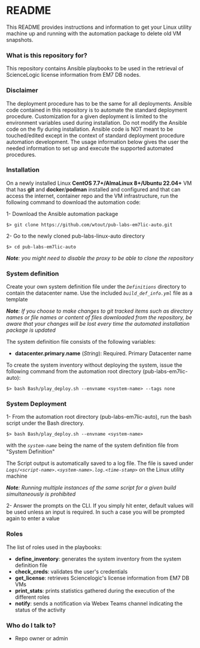 # README #

This README provides instructions and information to get your Linux utility machine up and running with the automation package to delete old VM snapshots.


### What is this repository for? ###

This repository contains Ansible playbooks to be used in the retrieval of ScienceLogic license information from EM7 DB nodes.


### Disclaimer ###

The deployment procedure has to be the same for all deployments. Ansible code contained in this repository is to automate the standard deployment procedure. Customization for a given deployment is limited to the environment variables used during installation. Do not modify the Ansible code on the fly during installation. Ansible code is NOT meant to be touched/edited except in the context of standard deployment procedure automation development. The usage information below gives the user the needed information to set up and execute the supported automated procedures.


### Installation ###

On a newly installed Linux **CentOS 7.7+/AlmaLinux 8+/Ubuntu 22.04+** VM that has **git** and **docker**/**podman** installed and configured and that can access the internet, container repo and the VM infrastructure, run the following command to download the automation code:

1- Download the Ansible automation package

    $> git clone https://github.com/wtout/pub-labs-em7lic-auto.git

2- Go to the newly cloned pub-labs-linux-auto directory

    $> cd pub-labs-em7lic-auto

***Note**: you might need to disable the proxy to be able to clone the repository*


### System definition ###

Create your own system definition file under the _``Definitions``_ directory to contain the datacenter name. Use the included _``build_def_info.yml``_ file as a template

***Note**: If you choose to make changes to git tracked items such as directory names or file names or content of files downloaded from the repository, be aware that your changes will be lost every time the automated installation package is updated*

The system definition file consists of the following variables:

  - **datacenter.primary.name** (_String_): Required. Primary Datacenter name

To create the system inventory without deploying the system, issue the following command from the automation root directory (pub-labs-em7lic-auto):

    $> bash Bash/play_deploy.sh --envname <system-name> --tags none


### System Deployment ###

1- From the automation root directory (pub-labs-em7lic-auto), run the bash script under the Bash directory.

    $> bash Bash/play_deploy.sh --envname <system-name>

with the _``system-name``_ being the name of the system definition file from "System Definition"

The Script output is automatically saved to a log file. The file is saved under _``Logs/<script-name>.<system-name>.log.<time-stamp>``_ on the Linux utility machine

***Note**: Running multiple instances of the same script for a given build simultaneously is prohibited*

2- Answer the prompts on the CLI. If you simply hit enter, default values will be used unless an input is required. In such a case you will be prompted again to enter a value


### Roles ###

The list of roles used in the playbooks:

  - **define_inventory**: generates the system inventory from the system definition file
  - **check_creds**: validates the user's credentials
  - **get_license**: retrieves Sciencelogic's license information from EM7 DB VMs
  - **print_stats**: prints statistics gathered during the execution of the different roles
  - **notify**: sends a notification via Webex Teams channel indicating the status of the activity


### Who do I talk to? ###

* Repo owner or admin
